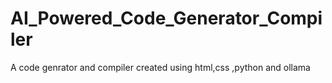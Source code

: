 # AI_Powered_Code_Generator_Compiler
A code genrator and compiler created using html,css ,python and ollama
